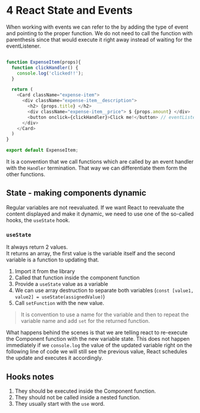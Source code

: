 # 4 React State and Events

When working with events we can refer to the by adding the type of event and pointing to the proper function. We do not need to call the function with parenthesis since that would execute it right away instead of waiting for the eventListener.

```JavaScript

function ExpenseItem(props){
  function clickHandler() {
    console.log('clicked!!');
  }

  return (
    <Card className="expense-item">
      <div className="expense-item__description">
        <h2> {props.title} </h2>
        <div className="expense-item__price"> $ {props.amount} </div>
        <button onclick={clickHandler}>Click me!</button> // eventListener
      </div>
    </Card>
  )
}

export default ExpenseItem;
```

It is a convention that we call functions which are called by an event handler with the `Handler` termination. That way we can differentiate them form the other functions.

## State - making components dynamic

Regular variables are not reevaluated. If we want React to reevaluate the content displayed and make it dynamic, we need to use one of the so-called hooks, the `useState` hook.

### `useState`

It always return 2 values.   
It returns an array, the first value is the variable itself and the second variable is a function to updating that. 

1. Import it from the library
2. Called that function inside the component function
3. Provide a `useState` value as a variable
4. We can use array destruction to separate both variables (`const [value1, value2] = useState(assignedValue)`)
5. Call `setFunction` with the new value.

> It is convention to use a name for the variable and then to repeat the variable name and add `set` for the returned function.

What happens behind the scenes is that we are telling react to re-execute the Component function with the new variable state. This does not happen immediately if we `console.log` the value of the updated variable right on the following line of code we will still see the previous value, React schedules the update and executes it accordingly.

## Hooks notes

1. They should be executed inside the Component function.
2. They should not be called inside a nested function.
3. They usually start with the `use` word.

